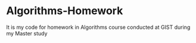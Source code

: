 # Algorithms-Homework
It is my code for homework in Algorithms course conducted at GIST during my Master study
